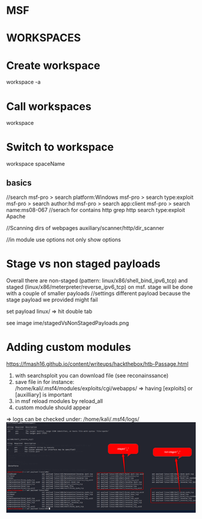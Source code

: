 # MSF 

# WORKSPACES
# Create workspace
workspace -a

# Call workspaces
workspace

# Switch to workspace
workspace spaceName

## basics

//search
msf-pro > search platform:Windows
msf-pro > search type:exploit
msf-pro > search author:hd
msf-pro > search app:client
msf-pro > search name:ms08-067
//serach for contains http
grep http search type:exploit Apache


//Scanning dirs of webpages
auxiliary/scanner/http/dir_scanner

//in module use options not only show
options 

# Stage vs non staged payloads 

Overall there are non-staged  (pattern: linux/x86/shell_bind_ipv6_tcp) and staged (linux/x86/meterpreter/reverse_ipv6_tcp) on msf. stage will be done with a couple of smaller payloads
//settings different payload because the stage payload we provided might fail

set payload linux/ => hit double tab

see image ime/stagedVsNonStagedPayloads.png


# Adding custom modules

https://fmash16.github.io/content/writeups/hackthebox/htb-Passage.html

1) with searchsploit you can download file (see reconainssance)
2) save file in for instance:  /home/kali/.msf4/modules/exploits/cgi/webapps/ => having [exploits] or [auxilliary] is important
3) in msf reload modules by reload_all
4) custom module should appear

=> logs can be checked under: /home/kali/.msf4/logs/
![stagedVsNonStagedPayload](img/stagedVsNonStagedPayload.png)